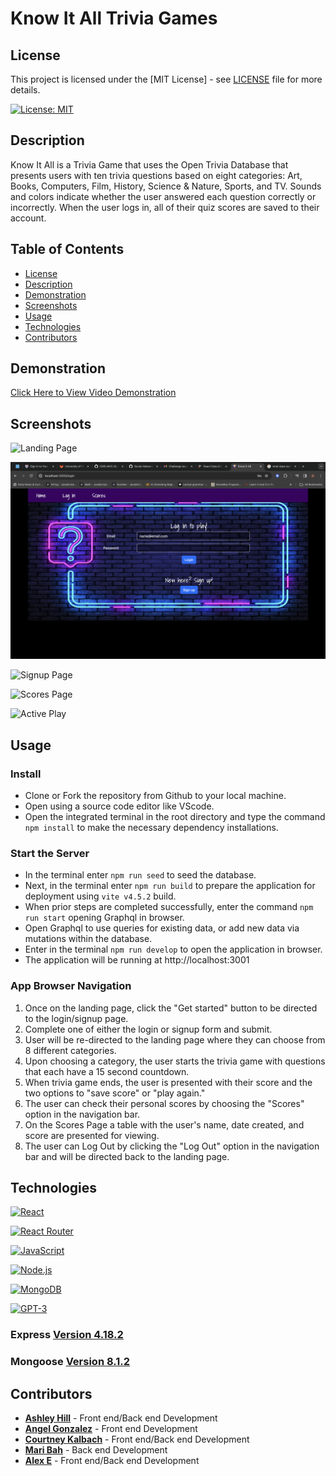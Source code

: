 # Know It All Trivia Games

## License
This project is licensed under the [MIT License] - see [LICENSE](LICENSE) file for more details.

[![License: MIT](https://img.shields.io/badge/License-MIT-yellow.svg)](https://opensource.org/licenses/MIT)

## Description
Know It All is a Trivia Game that uses the Open Trivia Database that presents users with ten trivia questions based on eight categories: Art, Books, Computers, Film, History, Science & Nature, Sports, and TV. Sounds and colors indicate whether the user answered each question correctly or incorrectly. When the user logs in, all of their quiz scores are saved to their account.

## Table of Contents
- [License](#license)
- [Description](#description)
- [Demonstration](#demonstration)
- [Screenshots](#screenshots)
- [Usage](#usage)
- [Technologies](#technologies)
- [Contributors](#contributors)

## Demonstration

[Click Here to View Video Demonstration](./client/src/assets/Art-Trivia-Demo.mp4)

## Screenshots

![Landing Page](./client/public/media/Landing-Pg.png) 

![Login Page](./client/public/media/Login-Pg.png)

![Signup Page](./client/public/media/Signup-Pg.png)

![Scores Page](./client/public/media/Scores-Pg.png)

![Active Play](./client/public/media/Active-Play.png)



## Usage

### Install

- Clone or Fork the repository from Github to your local machine.
- Open using a source code editor like VScode.
- Open the integrated terminal in the root directory and type the command `npm install` to make the necessary dependency installations. 

### Start the Server

- In the terminal enter `npm run seed` to seed the database.
- Next, in the terminal enter `npm run build` to prepare the application for deployment using `vite v4.5.2` build.
- When prior steps are completed successfully, enter the command `npm run start` opening Graphql in browser. 
- Open Graphql to use queries for existing data, or add new data via mutations within the database.
- Enter in the terminal `npm run develop` to open the application in browser.
- The application will be running at http://localhost:3001 

### App Browser Navigation

1. Once on the landing page, click the "Get started" button to be directed to the login/signup page.
2. Complete one of either the login or signup form and submit. 
3. User will be re-directed to the landing page where they can choose from 8 different categories.
4. Upon choosing a category, the user starts the trivia game with questions that each have a 15 second countdown.
5. When trivia game ends, the user is presented with their score and the two options to "save score" or "play again."
6. The user can check their personal scores by choosing the "Scores" option in the navigation bar.
7. On the Scores Page a table with the user's name, date created, and score are presented for viewing.
8. The user can Log Out by clicking the "Log Out" option in the navigation bar and will be directed back to the landing page.

## Technologies

[![React](https://img.shields.io/badge/React-16.14.0-blue)](https://reactjs.org/)

[![React Router](https://img.shields.io/badge/React_Router-6.22.1-blue)](https://reactrouter.com/)

[![JavaScript](https://img.shields.io/badge/JavaScript-ES6-yellow?style=for-the-badge&logo=javascript)](https://developer.mozilla.org/en-US/docs/Web/JavaScript)

[![Node.js](https://img.shields.io/badge/Node.js-43853D?style=for-the-badge&logo=node.js&logoColor=white)](https://nodejs.org/)

[![MongoDB](https://img.shields.io/badge/MongoDB-4EA94B?style=flat&logo=mongodb&logoColor=white)](https://www.mongodb.com/)

[![GPT-3](https://img.shields.io/badge/GPT--3-4B0082?style=for-the-badge)](https://www.openai.com/)

### Express [Version 4.18.2](https://expressjs.com/)

### Mongoose [Version 8.1.2](https://www.npmjs.com/package/mongoose)



## Contributors
- **[Ashley Hill](https://github.com/ashleyh5440)** - Front end/Back end Development
- **[Angel Gonzalez](https://github.com/Utero93)** - Front end Development
- **[Courtney Kalbach](https://github.com/KNC2007)** - Front end/Back end Development
- **[Mari Bah](https://github.com/Mariatu)** - Back end Development
- **[Alex E](https://github.com/upennbootcamp23)** - Front end/Back end Development
